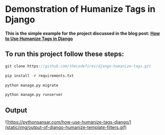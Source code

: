 # Demonstration of Humanize Tags in Django
__This is the simple example for the project discussed in the blog post: [How to Use Humanize Tags in Django
](https://pythonsansar.com/how-use-humanize-tags-django/)__

## To run this project follow these steps:
```javascript
git clone https://github.com/thecodefires/django-humanize-tags.git
```
```python
pip install -r requirements.txt
```
```python
python manage.py migrate
```
```python
python manage.py runserver
```
## Output
![https://pythonsansar.com/how-use-humanize-tags-django/](static/img/output-of-django-humanize-template-filters.gif)
